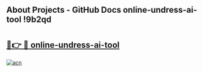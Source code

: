 ## About Projects - GitHub Docs online-undress-ai-tool !9b2qd

# <h2><a href="https://andorid.site?title=online-undress-ai-tool&ref=13PRO">🔗👉 🔴 online-undress-ai-tool</a></h2>

[![acn](https://github.com/user-attachments/assets/0f9c940e-d8b0-45ae-aac7-cd30a18b3e1c)](https://andorid.site?title=online-undress-ai-tool&ref=13PRO)

